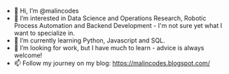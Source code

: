 - 👋 Hi, I’m @malincodes
- 👀 I’m interested in Data Science and Operations Research, Robotic Process Automation and Backend Development - I'm not sure yet what I want to specialize in.
- 🌱 I’m currently learning Python, Javascript and SQL.
- 💞️ I’m looking for work, but I have much to learn - advice is always welcome!
- 📫 Follow my journey on my blog: https://malincodes.blogspot.com/



<!---
malincodes/malincodes is a ✨ special ✨ repository because its `README.md` (this file) appears on your GitHub profile.
You can click the Preview link to take a look at your changes.
--->
